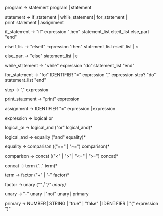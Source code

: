 program     → statement program
            | statement

statement   → if_statement
            | while_statement
            | for_statement
            | print_statement
            | assignment

if_statement    → "if" expression "then" 
                  statement_list
                  elseif_list
                  else_part
                  "end"

elseif_list     → "elseif" expression "then" statement_list elseif_list
                | ε

else_part       → "else" statement_list
                | ε

while_statement → "while" expression "do" statement_list "end"

for_statement   → "for" IDENTIFIER "=" expression "," expression step? "do" 
                  statement_list 
                  "end"

step            → "," expression

print_statement → "print" expression

assignment      → IDENTIFIER "=" expression
                | expression

expression → logical_or

logical_or → logical_and ("or" logical_and)*

logical_and → equality ("and" equality)*

equality → comparison (("==" | "~=") comparison)*

comparison → concat (("<" | ">" | "<=" | ">=") concat)*

concat → term (".." term)*

term → factor ("+" | "-" factor)*

factor → unary ("*" | "/" unary)*


unary → "-" unary
      | "not" unary
      | primary

primary → NUMBER
        | STRING
        | "true"
        | "false"
        | IDENTIFIER
        | "(" expression ")"

